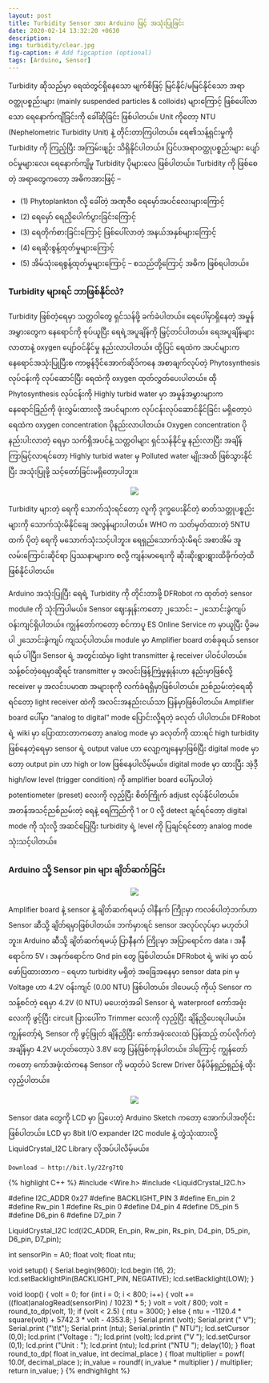 ```yaml
---
layout: post
title: Turbidity Sensor အား Arduino ဖြင့် အသုံးပြုခြင်း
date: 2020-02-14 13:32:20 +0630
description: 
img: turbidity/clear.jpg
fig-caption: # Add figcaption (optional)
tags: [Arduino, Sensor]
---
```

Turbidity ဆိုသည်မှာ ရေထဲတွင်ရှိနေသော မျက်စိဖြင့် မြင်နိုင်/မမြင်နိုင်သော အရာဝတ္ထုပစ္စည်းများ (mainly suspended particles & colloids) များကြောင့် ဖြစ်ပေါ်လာသော ရေနောက်ကျိခြင်းကို ခေါ်ဆိုခြင်း ဖြစ်ပါတယ်။ Unit ကိုတော့ NTU (Nephelometric Turbidity Unit) နဲ့ တိုင်းတာကြပါတယ်။ ရေ၏သန့်ရှင်းမှုကို Turbidity ကို ကြည့်ပြီး အကြမ်းဖျဉ်း သိရှိနိုင်ပါတယ်။ ပြင်ပအရာဝတ္ထုပစ္စည်းများ ပျော်ဝင်မှုများလေ၊ ရေနောက်ကျိမှု Turbidity ပိုများလေ ဖြစ်ပါတယ်။ Turbidity ကို ဖြစ်စေတဲ့ အရာတွေကတော့ အဓိကအားဖြင့် –
* (1) Phytoplankton လို့ ခေါ်တဲ့ အဏုဇီဝ ရေမှော်အပင်လေးများကြောင့်
* (2) ရေမှော် ရေညှိပေါက်ပွားခြင်းကြောင့်
* (3) ရေတိုက်စားခြင်းကြောင့် ဖြစ်ပေါ်လာတဲ့ အနယ်အနှစ်များကြောင့်
* (4) ရေဆိုးစွန့်ထုတ်မှုများကြောင့်
* (5) အိမ်သုံးရေစွန့်ထုတ်မှုများကြောင့် – စသည်တို့ကြောင့် အဓိက ဖြစ်ရပါတယ်။

### Turbidity များရင် ဘာဖြစ်နိုင်လဲ?

Turbidity ဖြစ်တဲ့ရေမှာ သတ္တဝါတွေ ရှင်သန်ဖို့ ခက်ခဲပါတယ်။ ရေပေါ်မှာရှိနေတဲ့ အမှုန်အမွှားတွေက နေရောင်ကို စုပ်ယူပြီး ရေရဲ့အပူချိန်ကို မြှင့်တင်ပါတယ်။ ရေအပူချိန်များလာတာနဲ့ oxygen ပျော်ဝင်နိုင်မှု နည်းလာပါတယ်။ ထို့ပြင် ရေထဲက အပင်များက နေရောင်အသုံးပြုပြီးစ ကာဗွန်ဒိုင်အောက်ဆိုဒ်ကနေ အစာချက်လုပ်တဲ့ Phytosynthesis လုပ်ငန်းကို လုပ်ဆောင်ပြီး ရေထဲကို oxygen ထုတ်လွှတ်ပေးပါတယ်။ ထို Phytosynthesis လုပ်ငန်းကို Highly turbid water မှာ အမှုန်အမွှားများက နေရောင်ခြည်ကို ဖုံးလွှမ်းထားလို့ အပင်များက လုပ်ငန်းလုပ်ဆောင်နိုင်ခြင်း မရှိတော့ပဲ ရေထဲက oxygen concentration ပိုနည်းလာပါတယ်။ Oxygen concentration ပိုနည်းပါးလာတဲ့ ရေမှာ သက်ရှိအပင်နဲ့ သတ္တဝါများ ရှင်သန်နိုင်မှု နည်းလာပြီး အချိန်ကြာမြင့်လာရင်တော့ Highly turbid water မှ Polluted water မျိုးအထိ ဖြစ်သွားနိုင်ပြီး အသုံးပြုဖို့ သင့်တော်ခြင်းမရှိတော့ပါဘူး။

<p align="center">
<img src="/assets/img/turbidity/muddy.jpg">
</p>

Turbidity များတဲ့ ရေကို သောက်သုံးရင်တော့ လူကို ဒုက္ခပေးနိုင်တဲ့ ဓာတ်သတ္တုပစ္စည်းများကို သောက်သုံးမိနိုင်ချေ အလွန်များပါတယ်။ WHO က သတ်မှတ်ထားတဲ့ 5NTU ထက် ပိုတဲ့ ရေကို မသောက်သုံးသင့်ပါဘူး။ ရေရှည်သောက်သုံးမိရင် အစာအိမ် အူလမ်းကြောင်းဆိုင်ရာ ပြဿနာများက စလို့ ကျန်းမာရေးကို ဆိုးဆိုးရွားရွားထိခိုက်တဲ့ထိ ဖြစ်နိုင်ပါတယ်။

Arduino အသုံးပြုပြီး ရေရဲ့ Turbidity ကို တိုင်းတာဖို့ DFRobot က ထုတ်တဲ့ sensor module ကို သုံးကြပါမယ်။ Sensor ဈေးနှုန်းကတော့ ၂သောင်း – ၂သောင်းခွဲကျပ် ဝန်းကျင်ရှိပါတယ်။ ကျွန်တော်ကတော့ စင်ကာပူ <a style="text-decoration:none" href="https://esonlineservice.com/">ES Online Service</a> က မှာယူပြီး ပို့ခမပါ ၂သောင်းခွဲကျပ် ကျသင့်ပါတယ်။ module မှာ Amplifier board တစ်ခုရယ် sensor ရယ် ပါပြီး၊ Sensor ရဲ့ အတွင်းထဲမှာ light transmitter နဲ့ receiver ပါဝင်ပါတယ်။ သန့်စင်တဲ့ရေမှာဆိုရင် transmitter မှ အလင်းဖြန့်ကြဲမှုနှုန်းဟာ နည်းမှာဖြစ်လို့ receiver မှ အလင်းပမာဏ အများစုကို လက်ခံရရှိမှာဖြစ်ပါတယ်။ ညစ်ညမ်းတဲ့ရေဆိုရင်တော့ light receiver ထဲကို အလင်းအနည်းငယ်သာ ပြန်မှာဖြစ်ပါတယ်။ Amplifier board ပေါ်မှာ “analog to digital” mode ပြောင်းလို့ရတဲ့ ခလုတ် ပါပါတယ်။ DFRobot ရဲ့ wiki မှာ ပြောထားတာကတော့ analog mode မှာ ခလုတ်ကို ထားရင် high turbidity ဖြစ်နေတဲ့ရေမှာ sensor ရဲ့ output value ဟာ လျော့ကျနေမှာဖြစ်ပြီး digital mode မှာတော့ output pin ဟာ high or low ဖြစ်နေပါလိမ့်မယ်။ digital mode မှာ ထားပြီး အဲ့ဒီ့ high/low level (trigger condition) ကို amplifier board ပေါ်မှာပါတဲ့ potentiometer (preset) လေးကို လှည့်ပြီး စိတ်ကြိုက် adjust လုပ်နိုင်ပါတယ်။ အတန်အသင့်ညစ်ညမ်းတဲ့ ရေနဲ့ ရေကြည်ကို 1 or 0 လို့ detect ချင်ရင်တော့ digital mode ကို သုံးလို့ အဆင်ပြေပြီး turbidity ရဲ့ level ကို ပြချင်ရင်တော့ analog mode သုံးသင့်ပါတယ်။

### Arduino သို့ Sensor pin များ ချိတ်ဆက်ခြင်း

<p align="center">
<img src="/assets/img/turbidity/wiring.jpg">
</p>

Amplifier board နဲ့ sensor နဲ့ ချိတ်ဆက်ရမယ့် ဝါနီနက် ကြိုးမှာ ကလစ်ပါတဲ့ဘက်ဟာ Sensor ဆီသို့ ချိတ်ရမှာဖြစ်ပါတယ်။ ဘက်မှားရင် sensor အလုပ်လုပ်မှာ မဟုတ်ပါဘူး။ Arduino ဆီသို့ ချိတ်ဆက်ရမယ့် ပြာနီနက် ကြိုးမှာ အပြာရောင်က data ၊ အနီရောင်က 5V ၊ အနက်ရောင်က Gnd pin တွေ ဖြစ်ပါတယ်။ DFRobot ရဲ့ wiki မှာ ထပ်ဖော်ပြထားတာက – ရေဟာ turbidity မရှိတဲ့ အခြေအနေမှာ sensor data pin မှ Voltage ဟာ 4.2V ဝန်းကျင် (0.00 NTU) ဖြစ်ပါတယ်။ ဒါပေမယ့် ကိုယ့် Sensor က သန့်စင်တဲ့ ရေမှာ 4.2V (0 NTU) မပေးတဲ့အခါ Sensor ရဲ့ waterproof ကော်အဖုံးလေးကို ဖွင့်ပြီး circuit ပြားပေါ်က Trimmer လေးကို လှည့်ပြီး ချိန်ညှိပေးရပါမယ်။ ကျွန်တော့်ရဲ့ Sensor ကို ဖွင့်ဖြုတ် ချိန်ညှိပြီး ကော်အဖုံးလေးထဲ ပြန်ထည့် တပ်လိုက်တဲ့အချိန်မှာ 4.2V မဟုတ်တော့ပဲ 3.8V တွေ ပြန်ဖြစ်ကုန်ပါတယ်။ ဒါကြောင့် ကျွန်တော်ကတော့ ကော်အဖုံးထဲကနေ Sensor ကို မထုတ်ပဲ Screw Driver ပိန်ပိန်ရှည်ရှည်နဲ့ ထိုးလှည့်ပါတယ်။

<p align="center">
<img src="/assets/img/turbidity/trimmer.jpg">
</p>

Sensor data တွေကို LCD မှာ ပြပေးတဲ့ Arduino Sketch ကတော့ အောက်ပါအတိုင်းဖြစ်ပါတယ်။ LCD မှာ 8bit I/O expander I2C module နဲ့ တွဲသုံးထားလို့ LiquidCrystal_I2C Library လိုအပ်ပါလိမ့်မယ်။

`Download – http://bit.ly/2Zrg7tQ`

{% highlight C++ %}
#include <Wire.h>
#include <LiquidCrystal_I2C.h>

#define I2C_ADDR 0x27
#define BACKLIGHT_PIN 3
#define En_pin 2
#define Rw_pin  1
#define Rs_pin  0
#define D4_pin  4
#define D5_pin  5
#define D6_pin  6
#define D7_pin  7

LiquidCrystal_I2C  lcd(I2C_ADDR, En_pin, Rw_pin, Rs_pin, D4_pin, D5_pin, D6_pin, D7_pin);

int sensorPin = A0;
float volt;
float ntu;

void setup() {
  Serial.begin(9600);
  lcd.begin (16, 2);
  lcd.setBacklightPin(BACKLIGHT_PIN, NEGATIVE);
  lcd.setBacklight(LOW);
}

void loop() {
  volt = 0;
  for (int i = 0; i < 800; i++) {
    volt += ((float)analogRead(sensorPin) / 1023) * 5;
  }
  volt = volt / 800;
  volt = round_to_dp(volt, 1);
  if (volt < 2.5) {
    ntu = 3000;
  } else {
    ntu = -1120.4 * square(volt) + 5742.3 * volt - 4353.8;
  }
  Serial.print (volt);
  Serial.print (" V");
  Serial.print ("\t\t");
  Serial.print (ntu);
  Serial.println (" NTU");
  lcd.setCursor (0,0);
  lcd.print ("Voltage : ");
  lcd.print (volt);
  lcd.print ("V  ");
  lcd.setCursor (0,1);
  lcd.print ("Unit : ");
  lcd.print (ntu);
  lcd.print ("NTU  ");
  delay(10);
}
float round_to_dp( float in_value, int decimal_place ) {
  float multiplier = powf( 10.0f, decimal_place );
  in_value = roundf( in_value * multiplier ) / multiplier;
  return in_value;
}
{% endhighlight %}
